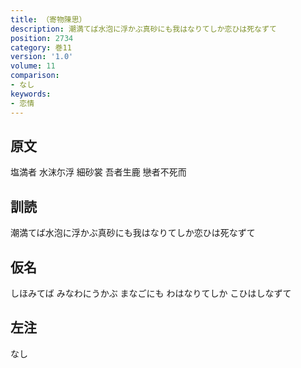 ```yaml
---
title: （寄物陳思）
description: 潮満てば水泡に浮かぶ真砂にも我はなりてしか恋ひは死なずて
position: 2734
category: 巻11
version: '1.0'
volume: 11
comparison:
- なし
keywords:
- 恋情
---
```


## 原文

塩満者 水沫尓浮 細砂裳 吾者生鹿 戀者不死而

## 訓読

潮満てば水泡に浮かぶ真砂にも我はなりてしか恋ひは死なずて

## 仮名

しほみてば みなわにうかぶ まなごにも わはなりてしか こひはしなずて

## 左注

なし
